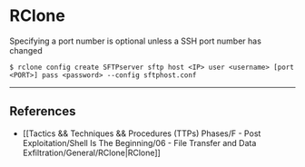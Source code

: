 # RClone

Specifying a port number is optional unless a SSH port number has changed

`$ rclone config create SFTPserver sftp host <IP> user <username> [port <PORT>] pass <password> --config sftphost.conf`

---
## References

- [[Tactics && Techniques && Procedures (TTPs) Phases/F - Post Exploitation/Shell Is The Beginning/06 - File Transfer and Data Exfiltration/General/RClone|RClone]]